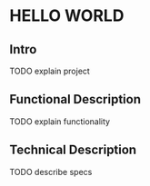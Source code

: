 # HELLO WORLD

## Intro

TODO explain project

## Functional Description

TODO explain functionality

## Technical Description

TODO describe specs